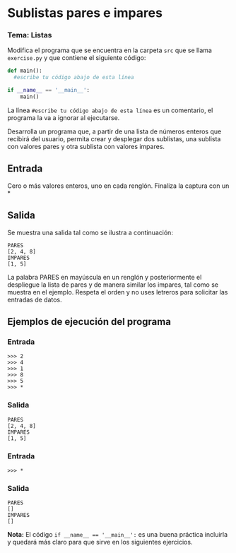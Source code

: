 # Sublistas pares e impares
### Tema: Listas 

Modifica el programa que se encuentra en la carpeta `src` que se llama `exercise.py` y que contiene el siguiente código:

```python
def main():
  #escribe tu código abajo de esta línea

if __name__ == '__main__':
    main()
```

La línea `#escribe tu código abajo de esta línea` es un comentario, el programa la va a ignorar al ejecutarse.

Desarrolla un programa que, a partir de una lista de números enteros que recibirá del usuario, permita crear y desplegar dos sublistas, una sublista con valores pares y otra sublista con valores impares. 

## Entrada
Cero o más valores enteros, uno en cada renglón. Finaliza la captura con un *

## Salida
Se muestra una salida tal como se ilustra a continuación:
```
PARES
[2, 4, 8]
IMPARES
[1, 5]
```
La palabra PARES en mayúscula en un renglón y posteriormente el despliegue la lista de pares y de manera similar los impares, tal como se muestra en el ejemplo. Respeta el orden y no uses letreros para solicitar las entradas de datos.

## Ejemplos de ejecución del programa
### Entrada
```
>>> 2
>>> 4
>>> 1
>>> 8
>>> 5
>>> *
```
### Salida
```
PARES
[2, 4, 8]
IMPARES
[1, 5]
```
### Entrada
```
>>> *
```
### Salida
```
PARES
[]
IMPARES
[]
```

**Nota:** El código `if __name__ == '__main__':` es una buena práctica incluirla y quedará más claro para que sirve en los siguientes ejercicios.